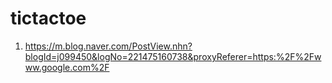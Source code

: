 # tictactoe

1. https://m.blog.naver.com/PostView.nhn?blogId=j099450&logNo=221475160738&proxyReferer=https:%2F%2Fwww.google.com%2F
